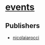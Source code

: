 # [events](https://pypi.org/project/events)



## Publishers
- [nicolaiarocci](https://pypi.org/user/nicolaiarocci)

